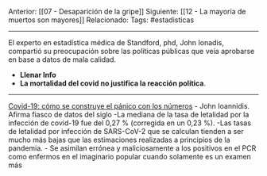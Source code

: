 Anterior: [[07 - Desaparición de la gripe]]
Siguiente: [[12 - La mayoría de muertos son mayores]]
Relacionado:
Tags: #estadisticas

------------------------------------------------------

El experto en estadística médica de Standford, phd, John Ionadis, compartió su preocupación sobre las políticas públicas que veía aprobarse en base a datos de mala calidad.

- **Llenar Info**
- **La mortalidad del covid no justifica la reacción política**.


-------------------------------------------------------------------

[Covid-19: cómo se construye el pánico con los números](https://tierrapura.org/2021/04/28/covid-19-como-se-construye-el-panico-con-los-numeros/)
     - John Ioannidis. Afirma fiasco de datos del siglo
     -La mediana de la tasa de letalidad por la infección de covid-19 fue del 0,27 % (corregida en un 0,23 %).
	 -Las tasas de letalidad por infección de SARS-CoV-2 que se calculan tienden a ser mucho más bajas que las estimaciones realizadas a principios de la pandemia.
	 - Se asimilan errónea y maliciosamente a los positivos en el PCR como enfermos en el imaginario popular cuando solamente es un examen más